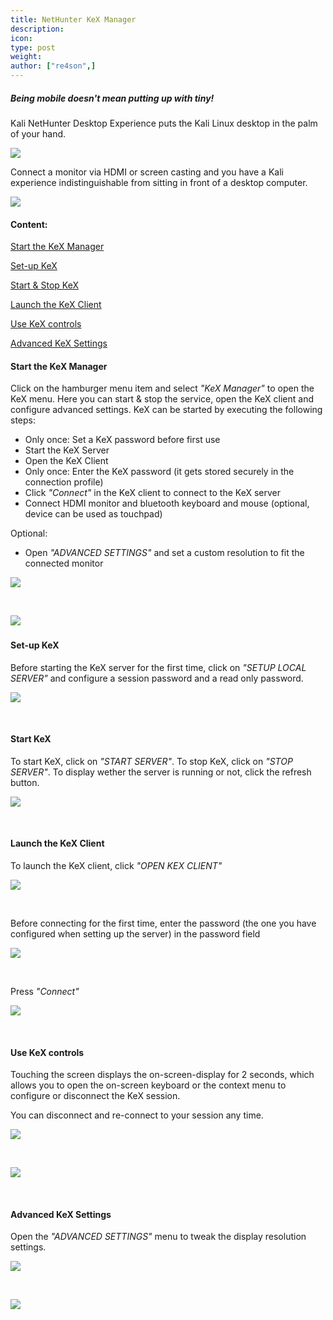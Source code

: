 ```yaml
---
title: NetHunter KeX Manager
description:
icon:
type: post
weight:
author: ["re4son",]
---
```


##### *Being mobile doesn't mean putting up with tiny!*

Kali NetHunter Desktop Experience puts the Kali Linux desktop in the palm of your hand.

![](nh-kex-1.png)

Connect a monitor via HDMI or screen casting and you have a Kali experience indistinguishable from sitting in front of a desktop computer.

![](nh-kex-3s.png)





#### Content:

[Start the KeX Manager](#start-the-kex-manager)

[Set-up KeX](#set-up-kex)

[Start & Stop KeX](#start-kex)

[Launch the KeX Client](#launch-the-kex-client)

[Use KeX controls](#use-kex-controls)

[Advanced KeX Settings](#advanced-kex-settings)





#### Start the KeX Manager

Click on the hamburger menu item and select *"KeX Manager"* to open the KeX menu.
Here you can start & stop the service, open the KeX client and configure advanced settings.
KeX can be started by executing the following steps:

- Only once: Set a KeX password before first use
- Start the KeX Server
- Open the KeX Client
- Only once: Enter the KeX password (it gets stored securely in the connection profile)
- Click *"Connect"* in the KeX client to connect to the KeX server
- Connect HDMI monitor and bluetooth keyboard and mouse (optional, device can be used as touchpad)


Optional:

- Open *"ADVANCED SETTINGS"* and set a custom resolution to fit the connected monitor

![](NetHunter-KeX-10s.jpg)

&nbsp;

![](NetHunter-KeX-20s.jpg)
&nbsp;


#### Set-up KeX
Before starting the KeX server for the first time, click on *"SETUP LOCAL SERVER"* and configure a session password and a read only password.

![](NetHunter-KeX-30s.jpg)

&nbsp;




#### Start KeX
To start KeX, click on *"START SERVER"*.
To stop KeX, click on *"STOP SERVER"*.
To display wether the server is running or not, click the refresh button.

![](NetHunter-KeX-40s.jpg)

&nbsp;


#### Launch the KeX Client
To launch the KeX client, click *"OPEN KEX CLIENT"*

![](NetHunter-KeX-50s.jpg)

&nbsp;

Before connecting for the first time, enter the password (the one you have configured when setting up the server) in the password field

![](NetHunter-KeX-50s.jpg)

&nbsp;


Press *"Connect"*

![](NetHunter-KeX-55s.jpg)

&nbsp;


#### Use KeX controls

Touching the screen displays the on-screen-display for 2 seconds, which allows you to open the on-screen keyboard or the context menu to configure or disconnect the KeX session.

You can disconnect and re-connect to your session any time.

![](NetHunter-KeX-60s.jpg)

&nbsp;

![](NetHunter-KeX-70s.jpg)

&nbsp;


#### Advanced KeX Settings

Open the *"ADVANCED SETTINGS"* menu to tweak the display resolution settings.

![](NetHunter-KeX-80s.jpg)

&nbsp;

![](NetHunter-KeX-90s.jpg)
